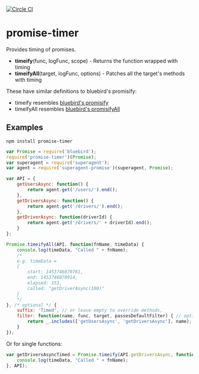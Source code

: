 [![Circle CI](https://circleci.com/gh/DispatcherInc/promise-timer.svg?style=svg&circle-token=c440495658ff31ac5f94f3d984a3425760ef7928)](https://circleci.com/gh/DispatcherInc/promise-timer)

# promise-timer
Provides timing of promises.

- **timeify**(func, logFunc, scope) - Returns the function wrapped with timing
- **timeifyAll**(target, logFunc, options) - Patches all the target's methods with timing

These have similar definitions to bluebird's promisify:
- timeify resembles [bluebird's promisify](http://bluebirdjs.com/docs/api/promise.promisify.html)
- timeifyAll resembles [bluebird's promisifyAll](http://bluebirdjs.com/docs/api/promise.promisifyall.html)

## Examples
```
npm install promise-timer
```
```javascript
var Promise = require('bluebird');
require('promise-timer')(Promise);
var superagent = require('superagent');
var agent = require('superagent-promise')(superagent, Promise);

var API = {
	getUsersAsync: function() { 
		return agent.get('/users/').end();
	},
	getDriversAsync: function() {
		return agent.get('/drivers/').end();
	},
	getDriverAsync: function(driverId) {
		return agent.get('/drivers/' + driverId).end();
	}
};

Promise.timeifyAll(API, function(fnName, timeData) {
	console.log(timeData, "Called " + fnName);
	/*
	e.g. timeData = 
	{
		start: 1453746070761,
		end: 1453746070914,
		elapsed: 153,
		called: "getDriverAsync(100)"
	}
	*/
}, /* optional */ {
	suffix: 'Timed', // or leave empty to override methods,
	filter: function(name, func, target, passesDefaultFilter) { // optional filter
		return _.includes(['getUsersAsync', 'getDriversAsync'], name);
	}
});
```
Or for single functions:
```javascript
var getDriversAsyncTimed = Promise.timeify(API.getDriversAsync, function(fnName, timeData) {
	console.log(timeData, "Called " + fnName);
}, API);
```
